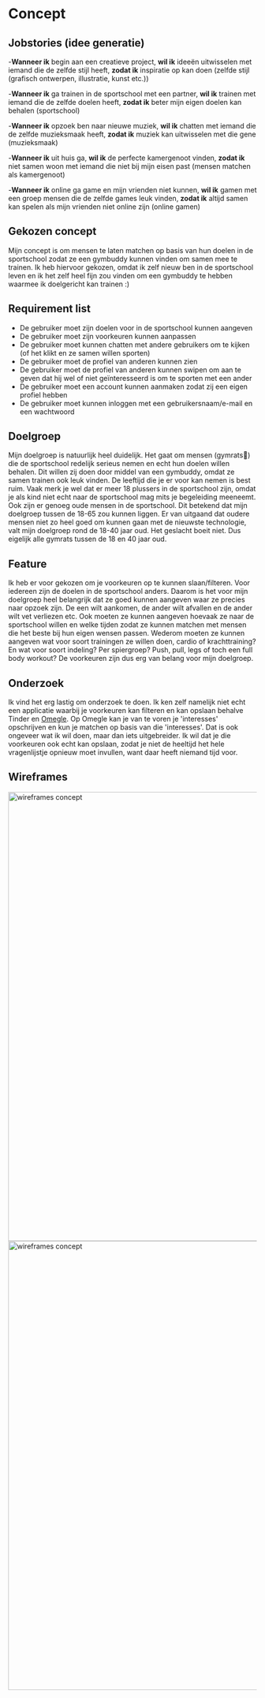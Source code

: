 # Concept

## **Jobstories (idee generatie)**
-**Wanneer ik** begin aan een creatieve project, **wil ik** ideeën uitwisselen met iemand die de zelfde stijl heeft, **zodat ik** inspiratie op kan doen (zelfde stijl (grafisch ontwerpen, illustratie, kunst etc.))

-**Wanneer ik** ga trainen in de sportschool met een partner, **wil ik** trainen met iemand die de zelfde doelen heeft, **zodat ik** beter mijn eigen doelen kan behalen (sportschool)

-**Wanneer ik** opzoek ben naar nieuwe muziek, **wil ik** chatten met iemand die de zelfde muzieksmaak heeft, **zodat ik** muziek kan uitwisselen met die gene (muzieksmaak)

-**Wanneer ik** uit huis ga, **wil ik** de perfecte kamergenoot vinden, **zodat ik** niet samen woon met iemand die niet bij mijn eisen past (mensen matchen als kamergenoot)

-**Wanneer ik** online ga game en mijn vrienden niet kunnen, **wil ik** gamen met een groep mensen die de zelfde games leuk vinden, **zodat ik** altijd samen kan spelen als mijn vrienden niet online zijn (online gamen)

## Gekozen concept
Mijn concept is om mensen te laten matchen op basis van hun doelen in de sportschool zodat ze een gymbuddy kunnen vinden om samen mee te trainen. Ik heb hiervoor gekozen, omdat ik zelf nieuw ben in de sportschool leven en ik het zelf heel fijn zou vinden om een gymbuddy te hebben waarmee ik doelgericht kan trainen :)

## Requirement list 
* De gebruiker moet zijn doelen voor in de sportschool kunnen aangeven 
* De gebruiker moet zijn voorkeuren kunnen aanpassen
* De gebruiker moet kunnen chatten met andere gebruikers om te kijken (of het klikt en ze samen willen sporten)
* De gebruiker moet de profiel van anderen kunnen zien
* De gebruiker moet de profiel van anderen kunnen swipen om aan te geven dat hij wel of niet geïnteresseerd is om te sporten met een ander
* De gebruiker moet een account kunnen aanmaken zodat zij een eigen profiel hebben
* De gebruiker moet kunnen inloggen met een gebruikersnaam/e-mail en een wachtwoord

## Doelgroep
Mijn doelgroep is natuurlijk heel duidelijk. Het gaat om mensen (gymrats👹) die de sportschool redelijk serieus nemen en echt hun doelen willen behalen. Dit willen zij doen door middel van een gymbuddy, omdat ze samen trainen ook leuk vinden. De leeftijd die je er voor kan nemen is best ruim. Vaak merk je wel dat er meer 18 plussers in de sportschool zijn, omdat je als kind niet echt naar de sportschool mag mits je begeleiding meeneemt. Ook zijn er genoeg oude mensen in de sportschool. Dit betekend dat mijn doelgroep tussen de 18-65 zou kunnen liggen. Er van uitgaand dat oudere mensen niet zo heel goed om kunnen gaan met de nieuwste technologie, valt mijn doelgroep rond de 18-40 jaar oud. Het geslacht boeit niet. Dus eigelijk alle gymrats tussen de 18 en 40 jaar oud. 

## Feature
Ik heb er voor gekozen om je voorkeuren op te kunnen slaan/filteren.
Voor iedereen zijn de doelen in de sportschool anders. Daarom is het voor mijn doelgroep heel belangrijk dat ze goed kunnen aangeven waar ze precies naar opzoek zijn. De een wilt aankomen, de ander wilt afvallen en de ander wilt vet verliezen etc. Ook moeten ze kunnen aangeven hoevaak ze naar de sportschool willen en welke tijden zodat ze kunnen matchen met mensen die het beste bij hun eigen wensen passen. Wederom moeten ze kunnen aangeven wat voor soort trainingen ze willen doen, cardio of krachttraining? En wat voor soort indeling? Per spiergroep? Push, pull, legs of toch een full body workout? De voorkeuren zijn dus erg van belang voor mijn doelgroep.

## Onderzoek
Ik vind het erg lastig om onderzoek te doen. Ik ken zelf namelijk niet echt een applicatie waarbij je voorkeuren kan filteren en kan opslaan behalve Tinder en [Omegle](https://www.omegle.com). Op Omegle kan je van te voren je 'interesses' opschrijven en kun je matchen op basis van die 'interesses'. Dat is ook ongeveer wat ik wil doen, maar dan iets uitgebreider. Ik wil dat je die voorkeuren ook echt kan opslaan, zodat je niet de heeltijd het hele vragenlijstje opnieuw moet invullen, want daar heeft niemand tijd voor.

## Wireframes
<img width="911" alt="wireframes concept" src="images.wiki/wireframes1">
<img width="911" alt="wireframes concept" src="images.wiki/wireframes">